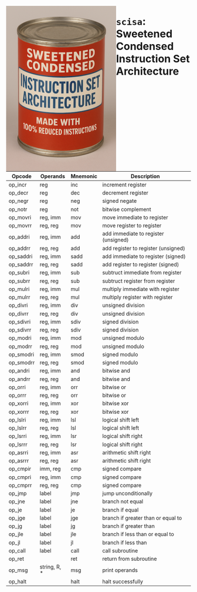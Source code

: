 [<img align="left" src="./etc/scisa-small.png" width="300"/>](etc/scisa-small.png)

# `scisa`: Sweetened Condensed Instruction Set Architecture


| Opcode    | Operands     | Mnemonic | Description                          |
| --------- | ------------ | -------- | ------------------------------------ |
| op_incr   | reg          | inc      | increment register                   |
| op_decr   | reg          | dec      | decrement register                   |
| op_negr   | reg          | neg      | signed negate                        |
| op_notr   | reg          | not      | bitwise complement                   |
| op_movri  | reg, imm     | mov      | move immediate to register           |
| op_movrr  | reg, reg     | mov      | move register to register            |
| op_addri  | reg, imm     | add      | add immediate to register (unsigned) |
| op_addrr  | reg, reg     | add      | add register to register (unsigned)  |
| op_saddri | reg, imm     | sadd     | add immediate to register (signed)   |
| op_saddrr | reg, reg     | sadd     | add register to register (signed)    |
| op_subri  | reg, imm     | sub      | subtruct immediate from register     |
| op_subrr  | reg, reg     | sub      | subtruct register from register      |
| op_mulri  | reg, imm     | mul      | multiply immediate with register     |
| op_mulrr  | reg, reg     | mul      | multiply register with register      |
| op_divri  | reg, imm     | div      | unsigned division                    |
| op_divrr  | reg, reg     | div      | unsigned division                    |
| op_sdivri | reg, imm     | sdiv     | signed division                      |
| op_sdivrr | reg, reg     | sdiv     | signed division                      |
| op_modri  | reg, imm     | mod      | unsigned modulo                      |
| op_modrr  | reg, reg     | mod      | unsigned modulo                      |
| op_smodri | reg, imm     | smod     | signed modulo                        |
| op_smodrr | reg, reg     | smod     | signed modulo                        |
| op_andri  | reg, imm     | and      | bitwise and                          |
| op_andrr  | reg, reg     | and      | bitwise and                          |
| op_orri   | reg, imm     | orr      | bitwise or                           |
| op_orrr   | reg, reg     | orr      | bitwise or                           |
| op_xorri  | reg, imm     | xor      | bitwise xor                          |
| op_xorrr  | reg, reg     | xor      | bitwise xor                          |
| op_lslri  | reg, imm     | lsl      | logical shift left                   |
| op_lslrr  | reg, reg     | lsl      | logical shift left                   |
| op_lsrri  | reg, imm     | lsr      | logical shift right                  |
| op_lsrrr  | reg, reg     | lsr      | logical shift right                  |
| op_asrri  | reg, imm     | asr      | arithmetic shift right               |
| op_asrrr  | reg, reg     | asr      | arithmetic shift right               |
| op_cmpir  | imm, reg     | cmp      | signed compare                       |
| op_cmpri  | reg, imm     | cmp      | signed compare                       |
| op_cmprr  | reg, reg     | cmp      | signed compare                       |
| op_jmp    | label        | jmp      | jump unconditionally                 |
| op_jne    | label        | jne      | branch not equal                     |
| op_je     | label        | je       | branch if equal                      |
| op_jge    | label        | jge      | branch if greater than or equal to   |
| op_jg     | label        | jg       | branch if greater than               |
| op_jle    | label        | jle      | branch if less than or equal to      |
| op_jl     | label        | jl       | branch if less than                  |
| op_call   | label        | call     | call subroutine                      |
| op_ret    |              | ret      | return from subroutine               |
| op_msg    | string, R, * | msg      | print operands                       |
| op_halt   |              | halt     | halt successfully                    |

